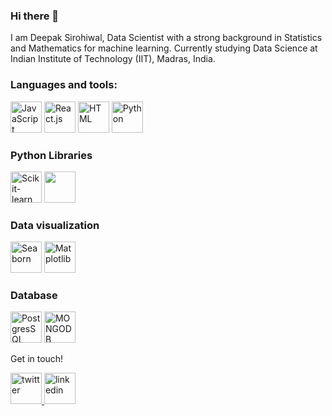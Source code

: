 ### Hi there 👋
I am Deepak Sirohiwal, Data Scientist with a strong background in Statistics and Mathematics for machine learning. Currently studying Data Science at Indian Institute of Technology (IIT), Madras, India. 

### Languages and tools:
<div>
  <img alt='JavaScript' src='https://user-images.githubusercontent.com/38135521/146757011-c448f499-4aed-43bb-ad95-9def6ee72a54.png' width="50"/>
  <img alt='React.js' src='https://user-images.githubusercontent.com/38135521/146757118-bd468fa5-56a6-4ac1-8da8-6e393b0edae5.png' width="50"/>
  <img alt='HTML' src='https://user-images.githubusercontent.com/38135521/146757259-aaf405e1-5e67-4525-8b5d-195ced3b5ae1.png' width="50"/>
  <img alt='Python' src='https://user-images.githubusercontent.com/38135521/146757143-32388add-1379-4ea5-bbbb-b5add3973634.png' width="50"/>
 </div>
 
### Python Libraries
<div>
 <img alt='Scikit-learn' src='https://upload.wikimedia.org/wikipedia/commons/thumb/0/05/Scikit_learn_logo_small.svg/390px-Scikit_learn_logo_small.svg.png?20180808062052' width="50"/>
 <img at="Pandas" src="https://upload.wikimedia.org/wikipedia/commons/thumb/e/ed/Pandas_logo.svg/450px-Pandas_logo.svg.png" width="50"/>
</div>

### Data visualization 
<div>
 <img alt='Seaborn' src='https://seaborn.pydata.org/_images/logo-tall-lightbg.svg' width="50"/>
 <img alt='Matplotlib' src="https://matplotlib.org/3.1.1/_static/logo2_compressed.svg" width='50'/>
</div>

### Database
<div>
 <img alt='PostgresSQL' src='https://symbols.getvecta.com/stencil_92/18_postgresql-vertical.ff622f78b3.svg' width="50"/>
 <img alt='MONGODB' src="https://upload.wikimedia.org/wikipedia/commons/9/93/MongoDB_Logo.svg" width='50'/>
</div>

Get in touch! 
<div>
  <a href='https://twitter.com/deepaksirohiwal'><img alt='twitter'  src='https://user-images.githubusercontent.com/38135521/146765729-6f4c938f-d25a-4f52-9133-d2eb9034eb41.png'       width='50'/> </a>
  <a href='https://www.linkedin.com/in/deepak-sirohiwal-22330613a/'><img alt='linkedin' src='https://user-images.githubusercontent.com/38135521/146765622-61ada7b8-ce41-4728-8160-f50ddc85c89f.png' width='50' /></a>
</div>
